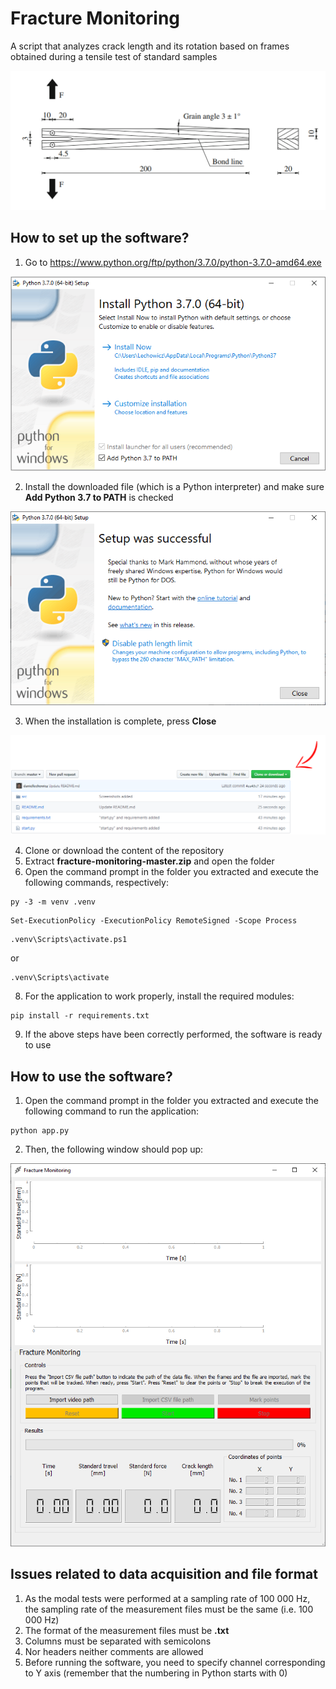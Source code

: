 # Fracture Monitoring
A script that analyzes crack length and its rotation based on frames obtained during a tensile test of standard samples
<p align="center"> 
<img src="https://github.com/daniellechowicz/fracture-monitoring/blob/main/assets/workpieceGeometry.png">
</p>

## How to set up the software?
1. Go to https://www.python.org/ftp/python/3.7.0/python-3.7.0-amd64.exe

<p align="center"> 
<img src="https://github.com/daniellechowicz/fracture-monitoring/blob/main/assets/setup/1.png">
</p>

2. Install the downloaded file (which is a Python interpreter) and make sure **Add Python 3.7 to PATH** is checked

<p align="center"> 
<img src="https://github.com/daniellechowicz/fracture-monitoring/blob/main/assets/setup/2.png">
</p>

3. When the installation is complete, press **Close**

<p align="center"> 
<img src="https://github.com/daniellechowicz/fracture-monitoring/blob/main/assets/setup/3.png">
</p>

4. Clone or download the content of the repository
5. Extract **fracture-monitoring-master.zip** and open the folder
6. Open the command prompt in the folder you extracted and execute the following commands, respectively:

```
py -3 -m venv .venv
```
```
Set-ExecutionPolicy -ExecutionPolicy RemoteSigned -Scope Process
```
```
.venv\Scripts\activate.ps1
```
or
```
.venv\Scripts\activate
```
8. For the application to work properly, install the required modules:
```
pip install -r requirements.txt
```
9. If the above steps have been correctly performed, the software is ready to use

## How to use the software?
1. Open the command prompt in the folder you extracted and execute the following command to run the application:
```
python app.py
```
2. Then, the following window should pop up:
<p align="center"> 
<img src="https://github.com/daniellechowicz/fracture-monitoring/blob/main/assets/screenshots/1.png">
</p>

## Issues related to data acquisition and file format
1. As the modal tests were performed at a sampling rate of 100 000 Hz, the sampling rate of the measurement files must be the same (i.e. 100 000 Hz)
2. The format of the measurement files must be **.txt**
3. Columns must be separated with semicolons
4. Nor headers neither comments are allowed
5. Before running the software, you need to specify channel corresponding to Y axis (remember that the numbering in Python starts with 0)
